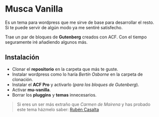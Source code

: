 # Musca Vanilla
Es un tema para wordpress que me sirve de base para desarrollar el resto. Si te puede servir de algún modo ya me sentiré satisfecho.

Trae un par de bloques de **Gutenberg** creados con ACF.  Con el tiempo seguramente iré añadiendo algunos más.

## Instalación
* Clonar el **repositorio** en la carpeta que más te guste.
* Instalar wordpress como lo haría _Bertín Osborne_ en la carpeta de clonación.
* Instalar el **ACF Pro** y activarlo (_para los bloques de Gutenberg_).
* Activar **mu-vanilla**.
* Borrar los **pluggins** y **temas** innecesarios.



> Si eres un ser más extraño que _Carmen de Mairena_ y has probado este tema házmelo saber: [Rubén Casalta](mailto:ruben.casalta@gmail.com)
